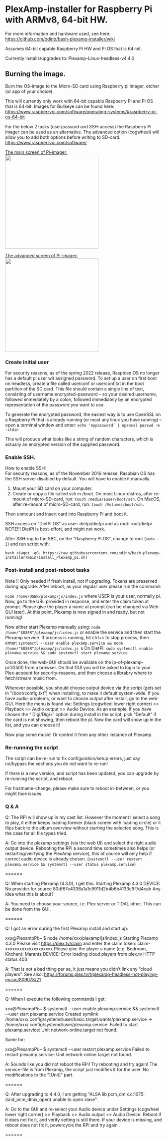 # PlexAmp-installer for Raspberry Pi with ARMv8, 64-bit HW.

For more information and hardware used, see here:<br /> https://github.com/odinb/bash-plexamp-installer/wiki

Assumes 64-bit capable Raspberry Pi HW and Pi OS that is 64-bit.

Currently installs/upgrades to: Plexamp-Linux-headless-v4.4.0

## Burning the image.
Burn the OS-image to the Micro-SD card using Raspberry pi imager, etcher (or app of your choice).

This will currently only work with 64-bit capable Raspberry Pi and Pi OS that is 64-bit.
Images for Bullseye can be found here:
https://www.raspberrypi.com/software/operating-systems/#raspberry-pi-os-64-bit

For the below 2 tasks (user/passord and SSH-access) the Raspberry Pi imager can be used as an alternative. The advanced option (cogwheel) will allow you to add both options before writing to SD-card.
https://www.raspberrypi.com/software/

[The main screen of Pi-imager:](https://www.raspberrypi.com/software/)
<br /> <img src="https://github.com/odinb/bash-plexamp-installer/blob/main/Pi-imager_Main.png" width="300">

[The advanced screen of Pi-imager:](https://www.raspberrypi.com/software/)
<br /> <img src="https://github.com/odinb/bash-plexamp-installer/blob/main/Pi-imager_Advanced.png" width="300">

### Create initial user
For security reasons, as of the spring 2022 release, Raspbian OS no longer has a default pi user wit assigned password.
To set up a user on first boot on headless, create a file called userconf or userconf.txt in the boot partition of the SD card.
This file should contain a single line of text, consisting of username:encrypted-password – so your desired username, followed immediately by a colon, followed immediately by an encrypted representation of the password you want to use.

To generate the encrypted password, the easiest way is to use OpenSSL on a Raspberry Pi that is already running (or most any linux you have running) – open a terminal window and enter:
```echo ‘mypassword’ | openssl passwd -6 -stdin```

This will produce what looks like a string of random characters, which is actually an encrypted version of the supplied password.<br />

### Enable SSH.
How to enable SSH:<br />
For security reasons, as of the November 2016 release, Raspbian OS has the SSH server disabled by default. You will have to enable it manually.
1. Mount your SD card on your computer.
2. Create or copy a file called ssh in /boot. 
On most Linux-distros, after re-mount of micro-SD-card, run: ```touch /media/$user/boot/ssh```.
On MacOS, after re-mount of micro-SD-card, run: ```touch /Volumes/boot/ssh```.

Then unmount and insert card into Raspberry Pi and boot it.

SSH access on "DietPi OS" as user: dietpi/dietpi and as root: root/dietpi<br />
NOTE!!! DietPi is best-effort, and might not work.

After SSH-ing to the SBC, on the "Raspberry Pi OS", change to root (```sudo -i```) and run script with:

```bash <(wget -qO- https://raw.githubusercontent.com/odinb/bash-plexamp-installer/main/install_Plexamp_pi.sh)```

### Post-install and post-reboot tasks
Note !! Only needed if fresh install, not if upgrading. Tokens are preserved during upgrade.
After reboot, as your regular user please run the command:

```node /home/USER/plexamp/js/index.js```
where USER is your user, normally pi.
Now, go to the URL provided in response, and enter the claim token at prompt.
Please give the player a name at prompt (can be changed via Web-GUI later).
At this point, Plexamp is now signed in and ready, but not running!

Now either start Plexamp manually using: ```node /home/"$USER"/plexamp/js/index.js```
or enable the service and then start the Plexamp service.
If process is running, hit ctrl+c to stop process, then enter:
```systemctl --user enable plexamp.service && node /home/"$USER"/plexamp/js/index.js &```
On DietPi: ```sudo systemctl enable plexamp.service && sudo systemctl start plexamp.service```

Once done, the web-GUI should be available on the ip-of-plexamp-pi:32500 from a browser.
On that GUI you will be asked to login to your Plex-acoount for security-reasons, and then choose a librabry where to fetch/stream music from.

Wherever possible, you should choose output device via the script (gets set in "/boot/config.txt") when installing, to make it default system-wide.
If you have audio-problems, or want to choose output after install, go to the web-GUI.
Here the menu is found via: Settings (cogwheel lower right corner) >> Playback >> Audio output >> Audio Device.
As an example, if you have chosen the “ Digi/Digi+“ option during install in the script, pick “Default” if the card is not showing, then reboot the pi. Now the card will show up in the list, and you can choose it!

Now play some music! Or control it from any other instance of Plexamp.


### Re-running the script

The script can be re-run to fix configuration/setup errors, just say no/bypass the sections you do not want to re-run!

If there is a new version, and script has been updated, you can upgrade by re-running the script, and reboot.

For hostname-change, please make sure to reboot in-between, or you might face issues.

### Q & A

Q: The RPi will show up in my cast list. However the moment I select a song to play, it either keeps loading forever (black screen with loading circle) or it flips back to the album overview without starting the selected song. This is the case for all file types tried.

A: Go into the plexamp settings (via the web UI) and select the right audio output device. Rebooting the RPi a second time sometimes also helps (or restarting/veirfying the PlexAmp service), this of course will only help if correct audio device is already chosen.
(```systemctl --user restart plexamp.service && systemctl --user status plexamp.service```)

======

Q:
When starting Plexamp (4.3.0), I get this:
Starting Plexamp 4.3.0 DEVICE: No provider for source 80df67e4336a1a1c9911d2b4b6b4133c9f7d4cab
Any idea what this is about?

A:
You need to choose your source, i.e. Plex server or TIDAL other. This can be done from the GUI.

======

Q:
I got an error during the first Plexamp install and start up:

xxx@PlexampPi:~ $ node /home/xxx/plexamp/js/index.js
Starting Plexamp 4.3.0
Please visit https://plex.tv/claim and enter the claim token: claim-xxxxxxxxxxxxxxxxxxxx
Please give the player a name (e.g. Bedroom, Kitchen): Marantz
DEVICE: Error loading cloud players from plex.tv HTTP status 403

A:
That is not a bad thing per se, it just means you didn’t link any “cloud players”.
See also:
https://forums.plex.tv/t/plexamp-headless-not-playing-music/809078/21

======

Q:
When I execute the following commands I get:

xxx@PlexampPi:~ $ systemctl --user enable plexamp.service && systemctl --user start plexamp.service
Created symlink /home/xxx/.config/systemd/user/basic.target.wants/plexamp.service → /home/xxx/.config/systemd/user/plexamp.service.
Failed to start plexamp.service: Unit network-online.target not found.

Same for:

xxx@PlexampPi:~ $ systemctl --user restart plexamp.service
Failed to restart plexamp.service: Unit network-online.target not found.

A:
Sounds like you did not reboot the RPi! Try rebooting and try again!
The service-file is from Plexamp, the script just modifies it for the user. No modifications to the "[Unit]" part.

======

Q: After upgrading to 4.4.0, I am getting "ALSA lib pcm_dmix.c:1075:(snd_pcm_dmix_open) unable to open slave".

A: Go to the GUI and re-select your Audio device under Settings (cogwheel lower right corner) >> Playback >> Audio output >> Audio Device. Reboot if it does not fix it, and verify setting is still there. If your device is missing, and reboot does not fix it, powercycle the RPi and try again.

======
